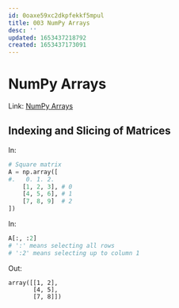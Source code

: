 ```yaml
---
id: 0oaxe59xc2dkpfekkf5mpul
title: 003 NumPy Arrays
desc: ''
updated: 1653437218792
created: 1653437173091
---
```

# NumPy Arrays

Link: [NumPy Arrays](https://www.freecodecamp.org/learn/data-analysis-with-python/data-analysis-with-python-course/numpy-arrays)

## Indexing and Slicing of Matrices
In:
```python
# Square matrix
A = np.array([
#.   0. 1. 2.
    [1, 2, 3], # 0
    [4, 5, 6], # 1
    [7, 8, 9]  # 2
])
```
In:
```python
A[:, :2] 
# ':' means selecting all rows
# ':2' means selecting up to column 1
```
Out:
```
array([[1, 2],
       [4, 5],
       [7, 8]])
```